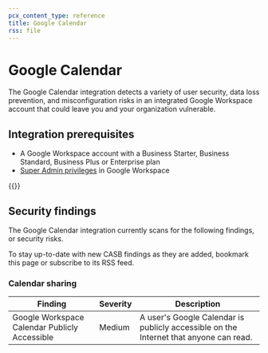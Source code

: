```yaml
---
pcx_content_type: reference
title: Google Calendar
rss: file
---
```


# Google Calendar

The Google Calendar integration detects a variety of user security, data loss prevention, and misconfiguration risks in an integrated Google Workspace account that could leave you and your organization vulnerable.

## Integration prerequisites

- A Google Workspace account with a Business Starter, Business Standard, Business Plus or Enterprise plan
- [Super Admin privileges](https://support.google.com/a/answer/2405986) in Google Workspace

{{<render file="casb/_google-perms.md">}}

## Security findings

The Google Calendar integration currently scans for the following findings, or security risks.

To stay up-to-date with new CASB findings as they are added, bookmark this page or subscribe to its RSS feed.

### Calendar sharing

| Finding                                       | Severity | Description                                                                           |
| --------------------------------------------- | -------- | ------------------------------------------------------------------------------------- |
| Google Workspace Calendar Publicly Accessible | Medium   | A user's Google Calendar is publicly accessible on the Internet that anyone can read. |
